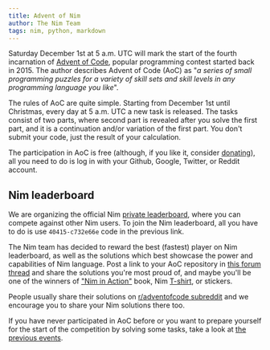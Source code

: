 ```yaml
---
title: Advent of Nim
author: The Nim Team
tags: nim, python, markdown
---
```


Saturday December 1st at 5 a.m. UTC will mark the start of the fourth incarnation of [Advent of Code](https://adventofcode.com/), popular programming contest started back in 2015.
The author describes Advent of Code (AoC) as "*a series of small programming puzzles for a variety of skill sets and skill levels in any programming language you like*".

The rules of AoC are quite simple.
Starting from December 1st until Christmas, every day at 5 a.m. UTC a new task is released.
The tasks consist of two parts, where second part is revealed after you solve the first part, and it is a continuation and/or variation of the first part.
You don't submit your code, just the result of your calculation.

The participation in AoC is free (although, if you like it, consider [donating](https://adventofcode.com/2018/support)), all you need to do is log in with your Github, Google, Twitter, or Reddit account.



## Nim leaderboard

We are organizing the official Nim [private leaderboard](https://adventofcode.com/2018/leaderboard/private), where you can compete against other Nim users.
To join the Nim leaderboard, all you have to do is use `40415-c732e66e` code in the previous link.

The Nim team has decided to reward the best (fastest) player on Nim leaderboard, as well as the solutions which best showcase the power and capabilities of Nim language.
Post a link to your AoC repository in [this forum thread](https://forum.nim-lang.org/t/4416) and share the solutions you're most proud of, and maybe you'll be one of the winners of ["Nim in Action"](https://book.picheta.me/) book, Nim [T-shirt](https://vangogh.teespring.com/v3/image/RBPbLAWhGKK_o7nwZHp6gYTN1d8/480/560.jpg), or stickers.

People usually share their solutions on [r/adventofcode subreddit](https://old.reddit.com/r/adventofcode/) and we encourage you to share your Nim solutions there too.

If you have never participated in AoC before or you want to prepare yourself for the start of the competition by solving some tasks, take a look at [the previous events](https://adventofcode.com/2018/events).
